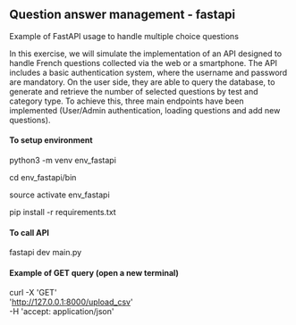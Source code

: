 ## Question answer management - fastapi
Example of FastAPI usage to handle multiple choice questions

In this exercise, we will simulate the implementation of an API designed to handle French questions collected via the web or a smartphone. The API includes a basic authentication system, where the username and password are mandatory. On the user side, they are able to query the database, to generate and retrieve the number of selected questions by test and category type. To achieve this, three main endpoints have been implemented (User/Admin authentication, loading questions and add new questions).

####  To setup environment 
python3 -m venv env_fastapi

cd env_fastapi/bin

source activate env_fastapi

pip install -r requirements.txt

#### To call API
fastapi dev main.py

#### Example of GET query (open a new terminal)
curl -X 'GET' \
  'http://127.0.0.1:8000/upload_csv' \
  -H 'accept: application/json'
